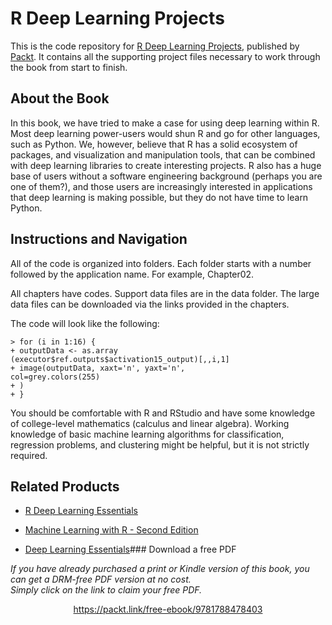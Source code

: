 


# R Deep Learning Projects
This is the code repository for [R Deep Learning Projects](https://www.packtpub.com/big-data-and-business-intelligence/r-deep-learning-projects?utm_source=github&utm_medium=repository&utm_campaign=9781788478403), published by [Packt](https://www.packtpub.com/?utm_source=github). It contains all the supporting project files necessary to work through the book from start to finish.
## About the Book
In this book, we have tried to make a case for using deep learning within R. Most deep learning power-users would shun R and go for other languages, such as Python. We, however, believe that R has a solid ecosystem of packages, and visualization and manipulation tools, that can be combined with deep learning libraries to create interesting projects. R also has a huge base of users without a software engineering background (perhaps you are one of them?), and those users are increasingly interested in applications that deep learning is making possible, but they do not have time to learn Python. 
## Instructions and Navigation
All of the code is organized into folders. Each folder starts with a number followed by the application name. For example, Chapter02.

All chapters have codes. Support data files are in the data folder.
The large data files can be downloaded via the links provided in the chapters.

The code will look like the following:
```
> for (i in 1:16) {
+ outputData <- as.array
(executor$ref.outputs$activation15_output)[,,i,1]
+ image(outputData, xaxt='n', yaxt='n',
col=grey.colors(255)
+ )
+ }
```

You should be comfortable with R and RStudio and have some knowledge of college-level mathematics (calculus and linear algebra). Working knowledge of basic machine learning algorithms for classification, regression problems, and clustering might be helpful, but it is not strictly required.

## Related Products
* [R Deep Learning Essentials](https://www.packtpub.com/big-data-and-business-intelligence/r-deep-learning-essentials?utm_source=github&utm_medium=repository&utm_campaign=9781785280580)

* [Machine Learning with R - Second Edition](https://www.packtpub.com/big-data-and-business-intelligence/machine-learning-r-second-edition?utm_source=github&utm_medium=repository&utm_campaign=9781784393908)

* [Deep Learning Essentials](https://www.packtpub.com/big-data-and-business-intelligence/practical-deep-learning?utm_source=github&utm_medium=repository&utm_campaign=9781785880360)### Download a free PDF

 <i>If you have already purchased a print or Kindle version of this book, you can get a DRM-free PDF version at no cost.<br>Simply click on the link to claim your free PDF.</i>
<p align="center"> <a href="https://packt.link/free-ebook/9781788478403">https://packt.link/free-ebook/9781788478403 </a> </p>